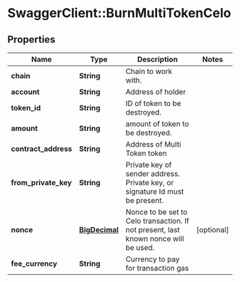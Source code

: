 # SwaggerClient::BurnMultiTokenCelo

## Properties
Name | Type | Description | Notes
------------ | ------------- | ------------- | -------------
**chain** | **String** | Chain to work with. | 
**account** | **String** | Address of holder | 
**token_id** | **String** | ID of token to be destroyed. | 
**amount** | **String** | amount of token to be destroyed. | 
**contract_address** | **String** | Address of Multi Token token | 
**from_private_key** | **String** | Private key of sender address. Private key, or signature Id must be present. | 
**nonce** | [**BigDecimal**](BigDecimal.md) | Nonce to be set to Celo transaction. If not present, last known nonce will be used. | [optional] 
**fee_currency** | **String** | Currency to pay for transaction gas | 

